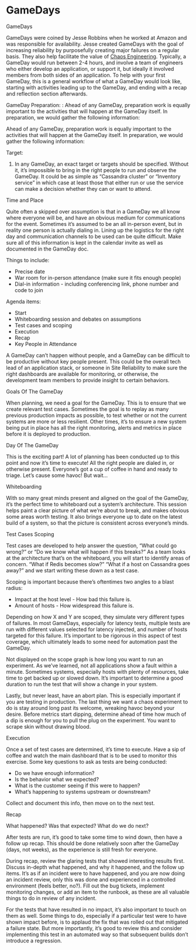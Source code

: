 # GameDays

GameDays

GameDays were coined by Jesse Robbins when he worked at Amazon and was responsible for availability. Jesse created GameDays with the goal of increasing reliability by purposefully creating major failures on a regular basis. They also help facilitate the value of [Chaos Engineering](https://www.gremlin.com/community/tutorials/chaos-engineering-the-history-principles-and-practice/). Typically, a GameDay would run between 2-4 hours, and involve a team of engineers who either develop an application, or support it, but ideally it involved members from both sides of an application. To help with your first GameDay, this is a general workflow of what a GameDay would look like, starting with activities leading up to the GameDay, and ending with a recap and reflection section afterwards.

GameDay Preparation: : Ahead of any GameDay, preparation work is equally important to the activities that will happen at the GameDay itself. In preparation, we would gather the following information:

Ahead of any GameDay, preparation work is equally important to the activities that will happen at the GameDay itself. In preparation, we would gather the following information:

Target:

1. In any GameDay, an exact target or targets should be specified. Without it, it’s impossible to bring in the right people to run and observe the GameDay. It could be as simple as “Cassandra cluster” or “Inventory service” in which case at least those that either run or use the service can make a decision whether they can or want to attend.

Time and Place

Quite often a skipped over assumption is that in a GameDay we all know where everyone will be, and have an obvious medium for communications for the event. Sometimes it’s assumed to be an all in-person event, but in reality one person is actually dialing in. Lining up the logistics for the right day and communication channels to be used can be quite difficult. Make sure all of this information is kept in the calendar invite as well as documented in the GameDay doc.

Things to include:

* Precise date
* War room for in-person attendance (make sure it fits enough people)
* Dial-in information - including conferencing link, phone number and code to join

Agenda items:

* Start
* Whiteboarding session and debates on assumptions
* Test cases and scoping
* Execution
* Recap
* Key People in Attendance

A GameDay can’t happen without people, and a GameDay can be difficult to be productive without key people present. This could be the overall tech lead of an application stack, or someone in Site Reliability to make sure the right dashboards are available for monitoring, or otherwise, the development team members to provide insight to certain behaviors.

Goals Of The GameDay

When planning, we need a goal for the GameDay. This is to ensure that we create relevant test cases. Sometimes the goal is to replay as many previous production impacts as possible, to test whether or not the current systems are more or less resilient. Other times, it’s to ensure a new system being put in place has all the right monitoring, alerts and metrics in place before it is deployed to production.

Day Of The GameDay

This is the exciting part! A lot of planning has been conducted up to this point and now it’s time to execute! All the right people are dialed in, or otherwise present. Everyone’s got a cup of coffee in hand and ready to triage. Let’s cause some havoc! But wait…

Whiteboarding

With so many great minds present and aligned on the goal of the GameDay, it’s the perfect time to whiteboard out a system’s architecture. This session helps paint a clear picture of what we’re about to break, and makes obvious some areas worth testing. It also brings everyone up to date on the latest build of a system, so that the picture is consistent across everyone’s minds.

Test Cases Scoping

Test cases are developed to help answer the question, “What could go wrong?” or “Do we know what will happen if this breaks?” As a team looks at the architecture that’s on the whiteboard, you will start to identify areas of concern. “What if Redis becomes slow?” “What if a host on Cassandra goes away?” and we start writing these down as a test case.

Scoping is important because there’s oftentimes two angles to a blast radius:

* Impact at the host level - How bad this failure is.
* Amount of hosts - How widespread this failure is.

Depending on how X and Y are scoped, they simulate very different types of failures. In most GameDays, especially for latency tests, multiple tests are run with different values selected for latency injected, and number of hosts targeted for this failure. It’s important to be rigorous in this aspect of test coverage, which ultimately leads to some need for automation past the GameDay.

Not displayed on the scope graph is how long you want to run an experiment. As we’ve learned, not all applications show a fault within a minute. Sometimes systems, especially hosts with plenty of resources, take time to get backed up or slowed down. It’s important to determine a good duration to run the test that will show a change in your system.

Lastly, but never least, have an abort plan. This is especially important if you are testing in production. The last thing we want a chaos experiment to do is stay around long past its welcome, wreaking havoc beyond your desire. Before metrics start dipping, determine ahead of time how much of a dip is enough for you to pull the plug on the experiment. You want to scrape skin without drawing blood.

Execution

Once a set of test cases are determined, it’s time to execute. Have a sip of coffee and watch the main dashboard that is to be used to monitor this exercise. Some key questions to ask as tests are being conducted:

* Do we have enough information?
* Is the behavior what we expected?
* What is the customer seeing if this were to happen?
* What’s happening to systems upstream or downstream?

Collect and document this info, then move on to the next test.

Recap

What happened? Was that expected? What do we do next?

After tests are run, it’s good to take some time to wind down, then have a follow up recap. This should be done relatively soon after the GameDay (days, not weeks), as the experience is still fresh for everyone.

During recap, review the glaring tests that showed interesting results first. Discuss in-depth what happened, and why it happened, and the follow up items. It’s as if an incident were to have happened, and you are now doing an incident review, only this was done and experienced in a controlled environment (feels better, no?). Fill out the bug tickets, implement monitoring changes, or add an item to the runbook, as these are all valuable things to do in review of any incident.

For the tests that have resulted in no impact, it’s also important to touch on them as well. Some things to do, especially if a particular test were to have shown impact before, is to applaud the fix that was rolled out that mitigated a failure state. But more importantly, it’s good to review this and consider implementing this test in an automated way so that subsequent builds don’t introduce a regression.



